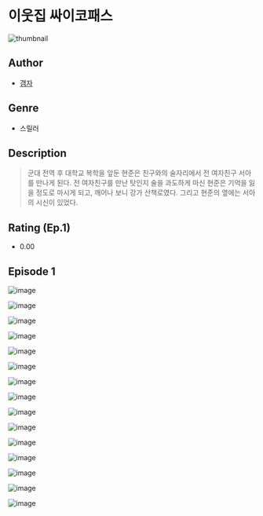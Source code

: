 # 이웃집 싸이코패스
![thumbnail](https://image-comic.pstatic.net/user_contents_data/challenge_comic/2023/05/23/351588/upload_3486177968113738338_480x623.jpeg)

## Author
- [갬자](https://comic.naver.com/artistTitle?id=351588)

## Genre
- 스릴러

## Description
> 군대 전역 후 대학교 복학을 앞둔 현준은 친구와의 술자리에서 전 여자친구 서아를 만나게 된다. 전 여자친구를 만난 탓인지 술을 과도하게 마신 현준은 기억을 잃을 정도로 마시게 되고, 깨어나 보니 강가 산책로였다. 그리고 현준의 옆에는 서아의 시신이 있었다.


## Rating (Ep.1)
- 0.00

## Episode 1
![image](https://image-comic.pstatic.net/user_contents_data/challenge_comic/2023/05/23/351588/upload_3618980276722819682.jpeg)

![image](https://image-comic.pstatic.net/user_contents_data/challenge_comic/2023/05/23/351588/upload_7291662285396916069.jpeg)

![image](https://image-comic.pstatic.net/user_contents_data/challenge_comic/2023/05/23/351588/upload_4121466775750927156.jpeg)

![image](https://image-comic.pstatic.net/user_contents_data/challenge_comic/2023/05/23/351588/upload_3906416814907928625.jpeg)

![image](https://image-comic.pstatic.net/user_contents_data/challenge_comic/2023/05/23/351588/upload_7161111952645251888.jpeg)

![image](https://image-comic.pstatic.net/user_contents_data/challenge_comic/2023/05/23/351588/upload_3703758112276427060.jpeg)

![image](https://image-comic.pstatic.net/user_contents_data/challenge_comic/2023/05/23/351588/upload_4050197545257154401.jpeg)

![image](https://image-comic.pstatic.net/user_contents_data/challenge_comic/2023/05/23/351588/upload_7365466991231579234.jpeg)

![image](https://image-comic.pstatic.net/user_contents_data/challenge_comic/2023/05/23/351588/upload_3545794592314176053.jpeg)

![image](https://image-comic.pstatic.net/user_contents_data/challenge_comic/2023/05/23/351588/upload_7162472942639853667.jpeg)

![image](https://image-comic.pstatic.net/user_contents_data/challenge_comic/2023/05/23/351588/upload_3486970532135579956.jpeg)

![image](https://image-comic.pstatic.net/user_contents_data/challenge_comic/2023/05/23/351588/upload_3702578155914290022.jpeg)

![image](https://image-comic.pstatic.net/user_contents_data/challenge_comic/2023/05/23/351588/upload_7076624170006623030.jpeg)

![image](https://image-comic.pstatic.net/user_contents_data/challenge_comic/2023/05/23/351588/upload_3762866586092122468.jpeg)

![image](https://image-comic.pstatic.net/user_contents_data/challenge_comic/2023/05/23/351588/upload_3486740729091481908.jpeg)
